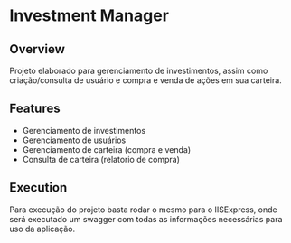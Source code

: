 # Investment Manager 

## Overview

Projeto elaborado para gerenciamento de investimentos, assim como criação/consulta de usuário e compra e venda de ações em sua carteira.

## Features

- Gerenciamento de investimentos
- Gerenciamento de usuários
- Gerenciamento de carteira (compra e venda)
- Consulta de carteira (relatorio de compra)

## Execution
Para execução do projeto basta rodar o mesmo para o IISExpress, onde será executado um swagger com todas as informações necessárias para uso da aplicação.

